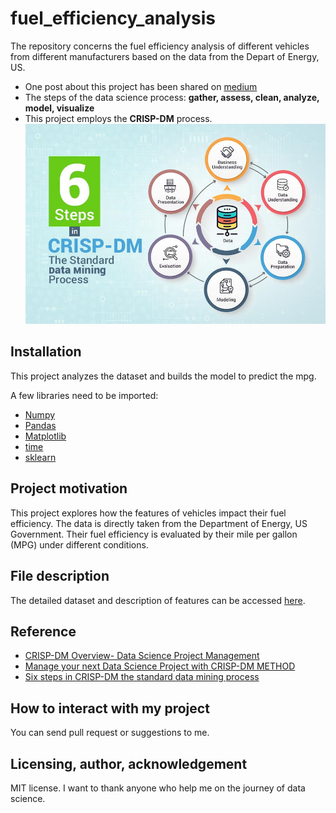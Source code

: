# fuel_efficiency_analysis
The repository concerns the fuel efficiency analysis of different vehicles from different manufacturers based on the data from the Depart of Energy, US.
* One post about this project has been shared on [medium](https://jyi3.medium.com/how-to-conduct-data-science-based-on-the-business-context-239cf934cee8)
* The steps of the data science process: **gather, assess, clean, analyze, model, visualize**
* This project employs the **CRISP-DM** process.
![CRISP-DM](figure/data-mining.jpg)

## Installation

This project analyzes the dataset and builds the model to predict the mpg. 

A few libraries need to be imported:
* [Numpy](https://numpy.org/)
* [Pandas](https://pandas.pydata.org/)
* [Matplotlib](https://matplotlib.org/)
* [time](https://docs.python.org/3/library/time.html)
* [sklearn](https://scikit-learn.org/stable/)

## Project motivation

This project explores how the features of vehicles impact their fuel efficiency. The data is directly taken from the Department of Energy, US Government. Their fuel efficiency is evaluated by their mile per gallon (MPG) under different conditions.

## File description
The detailed dataset and description of features can be accessed [here](https://www.fueleconomy.gov/feg/ws/index.shtml#vehicle).

## Reference
* [CRISP-DM Overview- Data Science Project Management](https://www.datascience-pm.com/crisp-dm-2/)
* [Manage your next Data Science Project with CRISP-DM METHOD](https://analyticsindiamag.com/crisp-dm-data-science-project/)
* [Six steps in CRISP-DM the standard data mining process](https://www.proglobalbusinesssolutions.com/six-steps-in-crisp-dm-the-standard-data-mining-process/)

## How to interact with my project
You can send pull request or suggestions to me.


## Licensing, author, acknowledgement
MIT license. I want to thank anyone who help me on the journey of data science.
